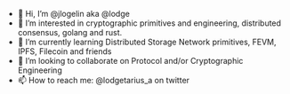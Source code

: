 - 👋 Hi, I’m @jlogelin aka @lodge
- 👀 I’m interested in cryptographic primitives and engineering, distributed consensus, golang and rust.
- 🌱 I’m currently learning Distributed Storage Network primitives, FEVM, IPFS, Filecoin and friends
- 💞️ I’m looking to collaborate on Protocol and/or Cryptographic Engineering
- 📫 How to reach me: @lodgetarius_a on twitter

<!---
jlogelin/jlogelin is a ✨ special ✨ repository because its `README.md` (this file) appears on your GitHub profile.
You can click the Preview link to take a look at your changes.
--->
